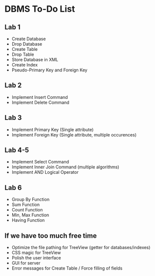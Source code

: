 # DBMS To-Do List

## Lab 1
- Create Database
- Drop Database
- Create Table
- Drop Table
- Store Database in XML
- Create Index
- Pseudo-Primary Key and Foreign Key

## Lab 2
- Implement Insert Command
- Implement Delete Command

## Lab 3
- Implement Primary Key (Single attribute)
- Implement Foreign Key (Single attribute, multiple occurences)

## Lab 4-5
- Implement Select Command
- Implement Inner Join Command (multiple algorithms)
- Implement AND Logical Operator

## Lab 6
- Group By Function
- Sum Function
- Count Function
- Min, Max Function
- Having Function

## If we have too much free time
- Optimize the file pathing for TreeView (getter for databases/indexes)
- CSS magic for TreeView
- Polish the user interface
- GUI for server
- Error messages for Create Table / Force filling of fields
